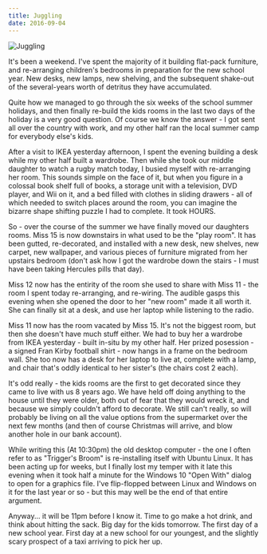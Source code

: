 ```yaml
---
title: Juggling
date: 2016-09-04
---
```


![Juggling](https://source.unsplash.com/4v9Kk01mEbY/1600x900)

It's been a weekend. I've spent the majority of it building flat-pack furniture, and re-arranging children's bedrooms in preparation for the new school year. New desks, new lamps, new shelving, and the subsequent shake-out of the several-years worth of detritus they have accumulated.

Quite how we managed to go through the six weeks of the school summer holidays, and then finally re-build the kids rooms in the last two days of the holiday is a very good question. Of course we know the answer - I got sent all over the country with work, and my other half ran the local summer camp for everybody else's kids.

After a visit to IKEA yesterday afternoon, I spent the evening building a desk while my other half built a wardrobe. Then while she took our middle daughter to watch a rugby match today, I busied myself with re-arranging her room. This sounds simple on the face of it, but when you figure in a colossal book shelf full of books, a storage unit with a television, DVD player, and Wii on it, and a bed filled with clothes in sliding drawers - all of which needed to switch places around the room, you can imagine the bizarre shape shifting puzzle I had to complete. It took HOURS.

So - over the course of the summer we have finally moved our daughters rooms. Miss 15 is now downstairs in what used to be the "play room". It has been gutted, re-decorated, and installed with a new desk, new shelves, new carpet, new wallpaper, and various pieces of furniture migrated from her upstairs bedroom (don't ask how I got the wardrobe down the stairs - I must have been taking Hercules pills that day).

Miss 12 now has the entirity of the room she used to share with Miss 11 - the room I spent today re-arranging, and re-wiring. The audible gasps this evening when she opened the door to her "new room" made it all worth it. She can finally sit at a desk, and use her laptop while listening to the radio.

Miss 11 now has the room vacated by Miss 15. It's not the biggest room, but then she doesn't have much stuff either. We had to buy her a wardrobe from IKEA yesterday - built in-situ by my other half. Her prized posession - a signed Fran Kirby football shirt - now hangs in a frame on the bedroom wall. She too now has a desk for her laptop to live at, complete with a lamp, and chair that's oddly identical to her sister's (the chairs cost 2 each).

It's odd really - the kids rooms are the first to get decorated since they came to live with us 8 years ago. We have held off doing anything to the house until they were older, both out of fear that they would wreck it, and because we simply couldn't afford to decorate. We still can't really, so will probably be living on all the value options from the supermarket over the next few months (and then of course Christmas will arrive, and blow another hole in our bank account).

While writing this (At 10:30pm) the old desktop computer - the one I often refer to as "Trigger's Broom" is re-installing itself with Ubuntu Linux. It has been acting up for weeks, but I finally lost my temper with it late this evening when it took half a minute for the Windows 10 "Open With" dialog to open for a graphics file. I've flip-flopped between Linux and Windows on it for the last year or so - but this may well be the end of that entire argument.

Anyway... it will be 11pm before I know it. Time to go make a hot drink, and think about hitting the sack. Big day for the kids tomorrow. The first day of a new school year. First day at a new school for our youngest, and the slightly scary prospect of a taxi arriving to pick her up.